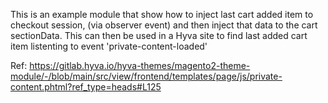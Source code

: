 This is an example module that show how to inject last cart added item to checkout session, (via observer event) and then inject that data to the cart sectionData.
This can then be used in a Hyva site to find last added cart item listenting to event 'private-content-loaded'

Ref: https://gitlab.hyva.io/hyva-themes/magento2-theme-module/-/blob/main/src/view/frontend/templates/page/js/private-content.phtml?ref_type=heads#L125
